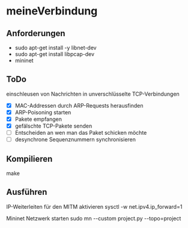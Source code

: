# meineVerbindung

## Anforderungen

 - sudo apt-get install -y libnet-dev 
 - sudo apt-get install libpcap-dev
 - mininet

## ToDo

einschleusen von Nachrichten in unverschlüsselte TCP-Verbindungen


- [X] MAC-Addressen durch ARP-Requests herausfinden
- [X] ARP-Poisoning starten
- [X] Pakete empfangen
- [X] gefälschte TCP-Pakete senden
- [ ] Entscheiden an wen man das Paket schicken möchte
- [ ] desynchrone Sequenznummern synchronisieren

## Kompilieren

make

## Ausführen

IP-Weiterleiten für den MITM aktivieren 
    sysctl -w net.ipv4.ip_forward=1

Mininet Netzwerk starten
    sudo mn --custom project.py --topo=project